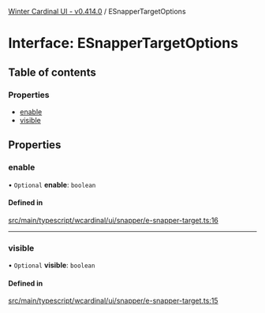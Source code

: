 [Winter Cardinal UI - v0.414.0](../index.md) / ESnapperTargetOptions

# Interface: ESnapperTargetOptions

## Table of contents

### Properties

- [enable](ESnapperTargetOptions.md#enable)
- [visible](ESnapperTargetOptions.md#visible)

## Properties

### enable

• `Optional` **enable**: `boolean`

#### Defined in

[src/main/typescript/wcardinal/ui/snapper/e-snapper-target.ts:16](https://github.com/winter-cardinal/winter-cardinal-ui/blob/v0.414.0/src/main/typescript/wcardinal/ui/snapper/e-snapper-target.ts#L16)

___

### visible

• `Optional` **visible**: `boolean`

#### Defined in

[src/main/typescript/wcardinal/ui/snapper/e-snapper-target.ts:15](https://github.com/winter-cardinal/winter-cardinal-ui/blob/v0.414.0/src/main/typescript/wcardinal/ui/snapper/e-snapper-target.ts#L15)

